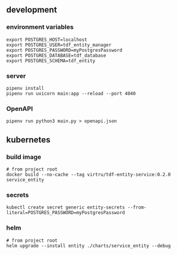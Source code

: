 
## development

### environment variables
```shell
export POSTGRES_HOST=localhost
export POSTGRES_USER=tdf_entity_manager
export POSTGRES_PASSWORD=myPostgresPassword
export POSTGRES_DATABASE=tdf_database
export POSTGRES_SCHEMA=tdf_entity
```

### server
```shell
pipenv install
pipenv run uvicorn main:app --reload --port 4040
```

### OpenAPI
```shell
pipenv run python3 main.py > openapi.json
```

## kubernetes

### build image
```shell
# from project root
docker build --no-cache --tag virtru/tdf-entity-service:0.2.0 service_entity
```

### secrets
```shell
kubectl create secret generic entity-secrets --from-literal=POSTGRES_PASSWORD=myPostgresPassword
```

### helm
```shell
# from project root
helm upgrade --install entity ./charts/service_entity --debug
```
